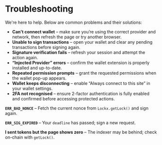 # Troubleshooting

We're here to help.  Below are common problems and their solutions:

- **Can't connect wallet** – make sure you’re using the correct provider and network, then refresh the page or try another browser.
- **Unable to sign transactions** – open your wallet and clear any pending transactions before signing again.
- **Signature verification fails** – refresh your session and attempt the action again.
- **“Injected Provider” errors** – confirm the wallet extension is properly installed and up-to-date.
- **Repeated permission prompts** – grant the requested permissions when the wallet pop-up appears.
- **Wallet keeps disconnecting** – enable “Always connect to this site” in your wallet settings.
- **2FA not recognised** – ensure 2-factor authentication is fully enabled and confirmed before accessing protected actions.

**`ERR_BAD_NONCE`** – Fetch the current nonce from `Lockx.getLock()` and sign again.

**`ERR_SIG_EXPIRED`** – Your `deadline` has passed; sign a new request.

**I sent tokens but the page shows zero** – The indexer may be behind; check on-chain with `getLock()`.
